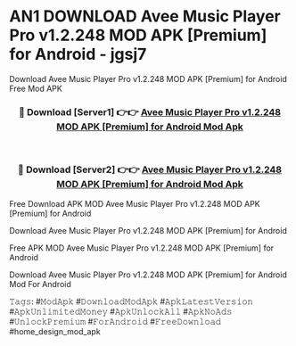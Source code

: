 # AN1 DOWNLOAD Avee Music Player Pro v1.2.248 MOD APK [Premium] for Android - jgsj7
Download Avee Music Player Pro v1.2.248 MOD APK [Premium] for Android Free Mod APK

<div align="center">
<h3>🔴 Download [Server1] 👉👉 <a href="https://apk-comot.site?title=Avee_Music_Player_Pro_v1.2.248_MOD_APK_[Premium]_for_Android">Avee Music Player Pro v1.2.248 MOD APK [Premium] for Android Mod Apk</a></h3><br>

<h3>🔴 Download [Server2] 👉👉 <a href="https://apk-comot.site?title=Avee_Music_Player_Pro_v1.2.248_MOD_APK_[Premium]_for_Android">Avee Music Player Pro v1.2.248 MOD APK [Premium] for Android Mod Apk</a></h3>
</div>


Free Download APK MOD Avee Music Player Pro v1.2.248 MOD APK [Premium] for Android

Download Avee Music Player Pro v1.2.248 MOD APK [Premium] for Android 

Free APK MOD Avee Music Player Pro v1.2.248 MOD APK [Premium] for Android 

Download Avee Music Player Pro v1.2.248 MOD APK [Premium] for Android Mod For Android

𝚃𝚊𝚐𝚜: #𝙼𝚘𝚍𝙰𝚙𝚔 #𝙳𝚘𝚠𝚗𝚕𝚘𝚊𝚍𝙼𝚘𝚍𝙰𝚙𝚔 #𝙰𝚙𝚔𝙻𝚊𝚝𝚎𝚜𝚝𝚅𝚎𝚛𝚜𝚒𝚘𝚗 #𝙰𝚙𝚔𝚄𝚗𝚕𝚒𝚖𝚒𝚝𝚎𝚍𝙼𝚘𝚗𝚎𝚢 #𝙰𝚙𝚔𝚄𝚗𝚕𝚘𝚌𝚔𝙰𝚕𝚕 #𝙰𝚙𝚔𝙽𝚘𝙰𝚍𝚜 #𝚄𝚗𝚕𝚘𝚌𝚔𝙿𝚛𝚎𝚖𝚒𝚞𝚖 #𝙵𝚘𝚛𝙰𝚗𝚍𝚛𝚘𝚒𝚍 #𝙵𝚛𝚎𝚎𝙳𝚘𝚠𝚗𝚕𝚘𝚊𝚍 #home_design_mod_apk